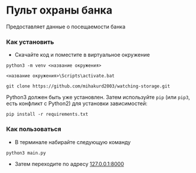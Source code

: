 # Пульт охраны банка

Предоставляет данные о посещаемости банка

### Как установить

- Скачайте код и поместите в виртуальное окружение
```
python3 -m venv <название окружения>
```
```
<название окружения>\Scripts\activate.bat
```
```
git clone https://github.com/mihakurd2003/watching-storage.git
```

Python3 должен быть уже установлен. 
Затем используйте `pip` (или `pip3`, есть конфликт с Python2) для установки зависимостей:
```
pip install -r requirements.txt
```
### Как пользоваться
- В терминале набирайте следующую команду
```
python3 main.py
```
- Затем переходите по адресу [127.0.0.1:8000](http://127.0.0.1:8000/)